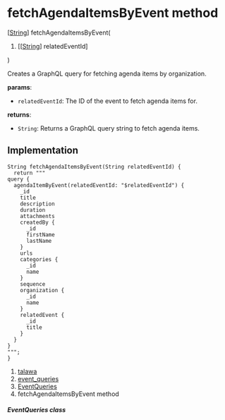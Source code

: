 
<div>

# fetchAgendaItemsByEvent method

</div>


[[String](https://api.flutter.dev/flutter/dart-core/String-class.html)]
fetchAgendaItemsByEvent(

1.  [[[String](https://api.flutter.dev/flutter/dart-core/String-class.md)]
    relatedEventId]

)



Creates a GraphQL query for fetching agenda items by organization.

**params**:

-   `relatedEventId`: The ID of the event to fetch agenda items for.

**returns**:

-   `String`: Returns a GraphQL query string to fetch agenda items.



## Implementation

``` language-dart
String fetchAgendaItemsByEvent(String relatedEventId) {
  return """
query {
  agendaItemByEvent(relatedEventId: "$relatedEventId") {
    _id
    title
    description
    duration
    attachments
    createdBy {
      _id
      firstName
      lastName
    }
    urls
    categories {
      _id
      name
    }
    sequence
    organization {
      _id
      name
    }
    relatedEvent {
      _id
      title
    }
  }
}
""";
}
```







1.  [talawa](../../index.md)
2.  [event_queries](../../utils_event_queries/)
3.  [EventQueries](../../utils_event_queries/EventQueries-class.md)
4.  fetchAgendaItemsByEvent method

##### EventQueries class







